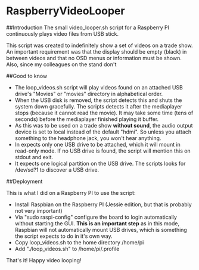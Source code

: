 # RaspberryVideoLooper

##Introduction
The small video_looper.sh script for a Raspberry PI continuously plays video files from USB stick.

This script was created to indefinitely show a set of videos on a trade show. An important 
requirement was that the display should be empty (black) in between videos and that no OSD menus
or information must be shown. Also, since my colleagues on the stand don't 

##Good to know

* The loop_videos.sh script will play videos found on an attached USB drive's "Movies" or "movies"
directory in alphabetical order.
* When the USB disk is removed, the script detects this and shuts the system down gracefully. 
The scripts detects it after the mediaplayer stops (because it cannot read the movie). It may take
some time (tens of seconds) before the mediaplayer finished playing it buffer.
* As this was to be used on a trade show __without sound__, the audio output device is set to local 
instead of the default "hdmi". So unless you attach something to the headphone jack, you won't hear
anything.
* In expects only one USB drive to be attached, which it will mount in read-only mode. If no USB 
drive is found, the script will mention this on stdout and exit.
* It expects one logical partition on the USB drive. The scripts looks for /dev/sd?1 to discover a
USB drive.

##Deployment

This is what I did on a Raspberry PI to use the script:

* Install Raspbian on the Raspberry PI (Jessie edition, but that is probably not very important)
* Via "sudo raspi-config" configure the board to login automatically without starting the GUI.
  __This is an important step__ as in this mode, Raspbian will not automatically mount USB drives, which is 
  something the script expects to do in it's own way.
* Copy loop_videos.sh to the home directory /home/pi
* Add "./loop_videos.sh" to /home/pi/.profile

That's it! Happy video looping!
